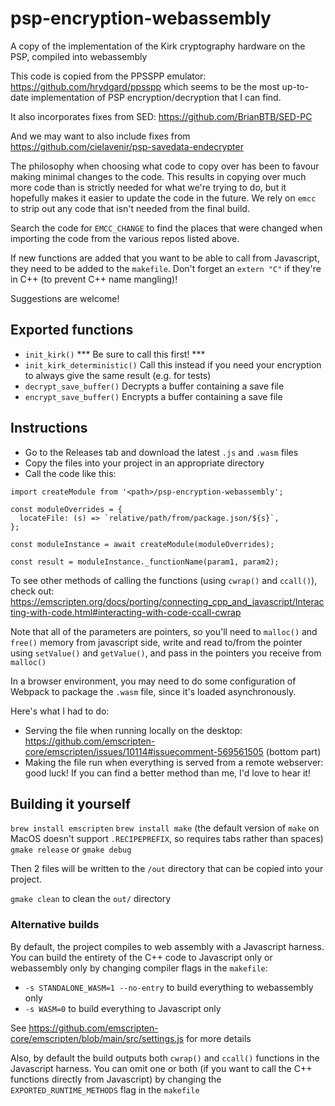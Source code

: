 # psp-encryption-webassembly
A copy of the implementation of the Kirk cryptography hardware on the PSP, compiled into webassembly

This code is copied from the PPSSPP emulator: https://github.com/hrydgard/ppsspp which seems to be the most up-to-date implementation of PSP encryption/decryption that I can find.

It also incorporates fixes from SED: https://github.com/BrianBTB/SED-PC

And we may want to also include fixes from https://github.com/cielavenir/psp-savedata-endecrypter

The philosophy when choosing what code to copy over has been to favour making minimal changes to the code. This results in copying over much more code than is strictly needed for what we're trying to do, but it hopefully makes it easier to update the code in the future. We rely on `emcc` to strip out any code that isn't needed from the final build.

Search the code for `EMCC_CHANGE` to find the places that were changed when importing the code from the various repos listed above.

If new functions are added that you want to be able to call from Javascript, they need to be added to the `makefile`. Don't forget an `extern "C"` if they're in C++ (to prevent C++ name mangling)!

Suggestions are welcome!

## Exported functions
- `init_kirk()` *** Be sure to call this first! ***
- `init_kirk_deterministic()` Call this instead if you need your encryption to always give the same result (e.g. for tests)
- `decrypt_save_buffer()` Decrypts a buffer containing a save file
- `encrypt_save_buffer()` Encrypts a buffer containing a save file

## Instructions

- Go to the Releases tab and download the latest `.js` and `.wasm` files
- Copy the files into your project in an appropriate directory
- Call the code like this:

```
import createModule from '<path>/psp-encryption-webassembly';

const moduleOverrides = {
  locateFile: (s) => `relative/path/from/package.json/${s}`,
};

const moduleInstance = await createModule(moduleOverrides);

const result = moduleInstance._functionName(param1, param2);
```

To see other methods of calling the functions (using `cwrap()` and `ccall()`), check out: https://emscripten.org/docs/porting/connecting_cpp_and_javascript/Interacting-with-code.html#interacting-with-code-ccall-cwrap

Note that all of the parameters are pointers, so you'll need to `malloc()` and `free()` memory from javascript side, write and read to/from the pointer using `setValue()` and `getValue()`, and pass in the pointers you receive from `malloc()`

In a browser environment, you may need to do some configuration of Webpack to package the `.wasm` file, since it's loaded asynchronously.

Here's what I had to do:
- Serving the file when running locally on the desktop: https://github.com/emscripten-core/emscripten/issues/10114#issuecomment-569561505 (bottom part)
- Making the file run when everything is served from a remote webserver: good luck! If you can find a better method than me, I'd love to hear it!

## Building it yourself

`brew install emscripten`
`brew install make` (the default version of `make` on MacOS doesn't support `.RECIPEPREFIX`, so requires tabs rather than spaces)
`gmake release` or `gmake debug`

Then 2 files will be written to the `/out` directory that can be copied into your project.

`gmake clean` to clean the `out/` directory

### Alternative builds

By default, the project compiles to web assembly with a Javascript harness. You can build the entirety of the C++ code to Javascript only or webassembly only by changing compiler flags in the `makefile`:

- `-s STANDALONE_WASM=1 --no-entry` to build everything to webassembly only
- `-s WASM=0` to build everything to Javascript only

See https://github.com/emscripten-core/emscripten/blob/main/src/settings.js for more details

Also, by default the build outputs both `cwrap()` and `ccall()` functions in the Javascript harness. You can omit one or both (if you want to call the C++ functions directly from Javascript) by changing the `EXPORTED_RUNTIME_METHODS` flag in the `makefile`
